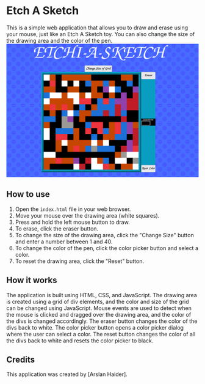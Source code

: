 # Etch A Sketch

This is a simple web application that allows you to draw and erase using your mouse, just like an Etch A Sketch toy. You can also change the size of the drawing area and the color of the pen.
![alt text](./SketchBook.png)
## How to use

1. Open the `index.html` file in your web browser.
2. Move your mouse over the drawing area (white squares).
3. Press and hold the left mouse button to draw.
4. To erase, click the eraser button.
5. To change the size of the drawing area, click the "Change Size" button and enter a      number between 1 and 40.
6. To change the color of the pen, click the color picker button and select a color.
7. To reset the drawing area, click the "Reset" button.

## How it works

The application is built using HTML, CSS, and JavaScript. The drawing area is created using a grid of div elements, and the color and size of the grid can be changed using JavaScript. Mouse events are used to detect when the mouse is clicked and dragged over the drawing area, and the color of the divs is changed accordingly. The eraser button changes the color of the divs back to white. The color picker button opens a color picker dialog where the user can select a color. The reset button changes the color of all the divs back to white and resets the color picker to black.

## Credits

This application was created by [Arslan Haider].